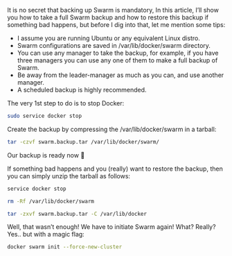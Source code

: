 It is no secret that backing up Swarm is mandatory, In this article, I’ll show you how to take a full Swarm backup and how to restore this backup if something bad happens, but before I dig into that, let me mention some tips:

- I assume you are running Ubuntu or any equivalent Linux distro.
- Swarm configurations are saved in /var/lib/docker/swarm directory.
- You can use any manager to take the backup, for example, if you have three managers you can use any one of them to make a full backup of Swarm.
- Be away from the leader-manager as much as you can, and use another manager.
- A scheduled backup is highly recommended.

The very 1st step to do is to stop Docker:

```bash
sudo service docker stop
```

Create the backup by compressing the /var/lib/docker/swarm in a tarball:

```bash
tar -czvf swarm.backup.tar /var/lib/docker/swarm/
```

Our backup is ready now 🙂

If something bad happens and you (really) want to restore the backup, then you can simply unzip the tarball as follows:

```bash
service docker stop

rm -Rf /var/lib/docker/swarm

tar -zxvf swarm.backup.tar -C /var/lib/docker
```

Well, that wasn’t enough! We have to initiate Swarm again! What? Really? Yes.. but with a magic flag:

```bash
docker swarm init --force-new-cluster
```
